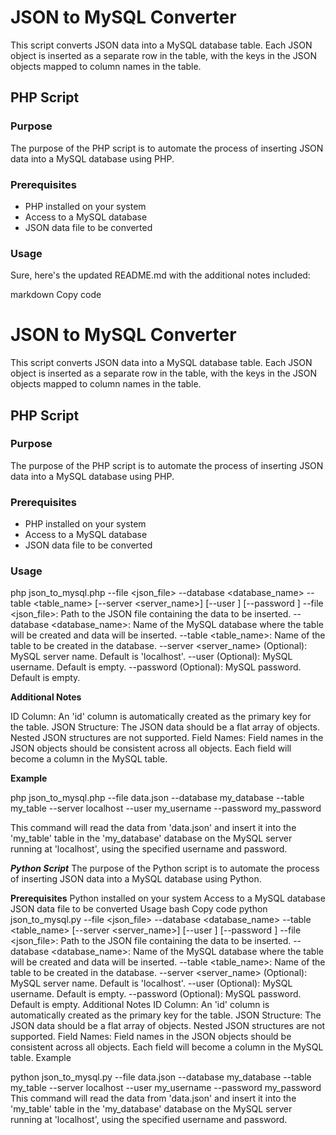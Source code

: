 # JSON to MySQL Converter

This script converts JSON data into a MySQL database table. Each JSON object is inserted as a separate row in the table, with the keys in the JSON objects mapped to column names in the table.

## PHP Script

### Purpose

The purpose of the PHP script is to automate the process of inserting JSON data into a MySQL database using PHP.

### Prerequisites

- PHP installed on your system
- Access to a MySQL database
- JSON data file to be converted

### Usage


Sure, here's the updated README.md with the additional notes included:

markdown
Copy code
# JSON to MySQL Converter

This script converts JSON data into a MySQL database table. Each JSON object is inserted as a separate row in the table, with the keys in the JSON objects mapped to column names in the table.

## PHP Script

### Purpose

The purpose of the PHP script is to automate the process of inserting JSON data into a MySQL database using PHP.

### Prerequisites

- PHP installed on your system
- Access to a MySQL database
- JSON data file to be converted

### Usage

php json_to_mysql.php --file <json_file> --database <database_name> --table <table_name> [--server <server_name>] [--user <username>] [--password <password>]
--file <json_file>: Path to the JSON file containing the data to be inserted.
--database <database_name>: Name of the MySQL database where the table will be created and data will be inserted.
--table <table_name>: Name of the table to be created in the database.
--server <server_name> (Optional): MySQL server name. Default is 'localhost'.
--user <username> (Optional): MySQL username. Default is empty.
--password <password> (Optional): MySQL password. Default is empty.

**Additional Notes**

ID Column: An 'id' column is automatically created as the primary key for the table.
JSON Structure: The JSON data should be a flat array of objects. Nested JSON structures are not supported.
Field Names: Field names in the JSON objects should be consistent across all objects. Each field will become a column in the MySQL table.

**Example**

php json_to_mysql.php --file data.json --database my_database --table my_table --server localhost --user my_username --password my_password

This command will read the data from 'data.json' and insert it into the 'my_table' table in the 'my_database'
database on the MySQL server running at 'localhost', using the specified username and password.

***Python Script***
The purpose of the Python script is to automate the process of inserting JSON data into a MySQL database using Python.

**Prerequisites**
Python installed on your system
Access to a MySQL database
JSON data file to be converted
Usage
bash
Copy code
python json_to_mysql.py --file <json_file> --database <database_name> --table <table_name> [--server <server_name>] [--user <username>] [--password <password>]
--file <json_file>: Path to the JSON file containing the data to be inserted.
--database <database_name>: Name of the MySQL database where the table will be created and data will be inserted.
--table <table_name>: Name of the table to be created in the database.
--server <server_name> (Optional): MySQL server name. Default is 'localhost'.
--user <username> (Optional): MySQL username. Default is empty.
--password <password> (Optional): MySQL password. Default is empty.
Additional Notes
ID Column: An 'id' column is automatically created as the primary key for the table.
JSON Structure: The JSON data should be a flat array of objects. Nested JSON structures are not supported.
Field Names: Field names in the JSON objects should be consistent across all objects. Each field will become a column in the MySQL table.
Example

python json_to_mysql.py --file data.json --database my_database --table my_table --server localhost --user my_username --password my_password
This command will read the data from 'data.json' and insert it into the 'my_table' table in the 'my_database' database on the MySQL server running at 'localhost', using the specified username and password.
